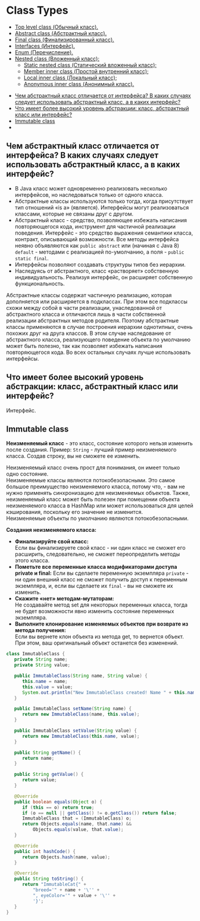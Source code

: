 # Class Types 

+ [Top level class (Обычный класс).](toplevelclass)
+ [Abstract class (Абстрактный класс).](abstractclass)
+ [Final class (Финализированный класс).](finalclass)
+ [Interfaces (Интерфейс).](interface)
+ [Enum (Перечисление).](enums)
+ [Nested class (Вложенный класс):](nestedclass)
    + [Static nested class (Статический вложенный класс);](nestedclass#Static-nested-class)
    + [Member inner class (Простой внутренний класс);](nestedclass#Member-inner-class)
    + [Local inner class (Локальный класс);](nestedclass#Local-inner-class)
    + [Anonymous inner class (Анонимный класс).](nestedclass#Anonymous-inner-class)
- [Чем абстрактный класс отличается от интерфейса? В каких случаях следует использовать абстрактный класс, а в каких интерфейс?](#Чем-абстрактный-класс-отличается-от-интерфейса?-В-каких-случаях-следует-использовать-абстрактный-класс,-а-в-каких-интерфейс?)
- [Что имеет более высокий уровень абстракции: класс, абстрактный класс или интерфейс?](#Что-имеет-более-высокий-уровень-абстракции:-класс,-абстрактный-класс-или-интерфейс?)
- [Immutable class](#Immutable-class)
- [](#)

## Чем абстрактный класс отличается от интерфейса? В каких случаях следует использовать абстрактный класс, а в каких интерфейс?
+ В Java класс может одновременно реализовать несколько интерфейсов, но наследоваться только от одного класса.
+ Абстрактные классы используются только тогда, когда присутствует тип отношений «is a» (является). 
    Интерфейсы могут реализоваться классами, которые не связаны друг с другом.
+ Абстрактный класс - средство, позволяющее избежать написания повторяющегося кода, инструмент для частичной 
    реализации поведения. Интерфейс - это средство выражения семантики класса, контракт, описывающий возможности. 
    Все методы интерфейса неявно объявляются как `public abstract` или (начиная с Java 8) `default` - методами с 
    реализацией по-умолчанию, а поля - `public static final`.
+ Интерфейсы позволяют создавать структуры типов без иерархии.
+ Наследуясь от абстрактного, класс «растворяет» собственную индивидуальность. Реализуя интерфейс, он расширяет 
    собственную функциональность.

Абстрактные классы содержат частичную реализацию, которая дополняется или расширяется в подклассах. При этом все 
подклассы схожи между собой в части реализации, унаследованной от абстрактного класса и отличаются лишь в части 
собственной реализации абстрактных методов родителя. Поэтому абстрактные классы применяются в случае построения 
иерархии однотипных, очень похожих друг на друга классов. В этом случае наследование от абстрактного класса, 
реализующего поведение объекта по умолчанию может быть полезно, так как позволяет избежать написания повторяющегося кода. 
Во всех остальных случаях лучше использовать интерфейсы.

## Что имеет более высокий уровень абстракции: класс, абстрактный класс или интерфейс?
Интерфейс.

## Immutable class
__Неизменяемый класс__ - это класс, состояние которого нельзя изменить после создания.
Пример: `String` - лучший пример неизменяемого класса. Создав строку, вы не сможете ее изменить.

Неизменяемый класс очень прост для понимания, он имеет только одно состояние.  
Неизменяемые классы являются потокобезопасными. Это самое большое преимущество неизменяемого класса, потому что, - 
вам не нужно применять синхронизацию для неизменяемых объектов. Также, неизменяемый класс может быть полезен при 
помещении объекта неизменяемого класса в HashMap или может использоваться для целей кэширования, поскольку его 
значение не изменится.    
Неизменяемые объекты по умолчанию являются потокобезопасными.

__Создания неизменяемого класса:__
- __Финализируйте свой класс:__  
    Если вы финализируете свой класс - ни один класс не сможет его расширить, следовательно, не сможет переопределить 
    методы этого класса.  
- __Пометьте все переменные класса модификаторами доступа private и final:__
    Если вы сделаете переменную экземпляра `private` - ни один внешний класс не сможет получить доступ к переменным 
    экземпляра, и, если вы сделаете их `final` - вы не сможете их изменить.   
- __Скажите «нет» методам-мутаторам:__   
    Не создавайте метод set для некоторых переменных класса, тогда не будет возможности явно изменить состояние 
    переменных экземпляра.   
- __Выполните клонирование изменяемых объектов при возврате из метода получения:__   
    Если вы вернете клон объекта из метода get, то вернется объект. При этом, ваш оригинальный объект останется 
    без изменений.
    
```java
class ImmutableClass {
   private String name;
   private String value;

   public ImmutableClass(String name, String value) {
      this.name = name;
      this.value = value;
      System.out.println("New ImmutableClass created! Name " + this.name + " value " + this.value);
   }

   public ImmutableClass setName(String name) {
      return new ImmutableClass(name, this.value);
   }

   public ImmutableClass setValue(String value) {
      return new ImmutableClass(this.name, value);
   }

   public String getName() {
      return name;
   }

   public String getValue() {
      return value;
   }

   @Override
   public boolean equals(Object o) {
      if (this == o) return true;
      if (o == null || getClass() != o.getClass()) return false;
      ImmutableClass that = (ImmutableClass) o;
      return Objects.equals(name, that.name) &&
          Objects.equals(value, that.value);
   }

   @Override
   public int hashCode() {
      return Objects.hash(name, value);
   }

   @Override
   public String toString() {
      return "ImmutableCat{" +
          "breed='" + name + '\'' +
          ", eyeColor='" + value + '\'' +
          '}';
   }
}
```